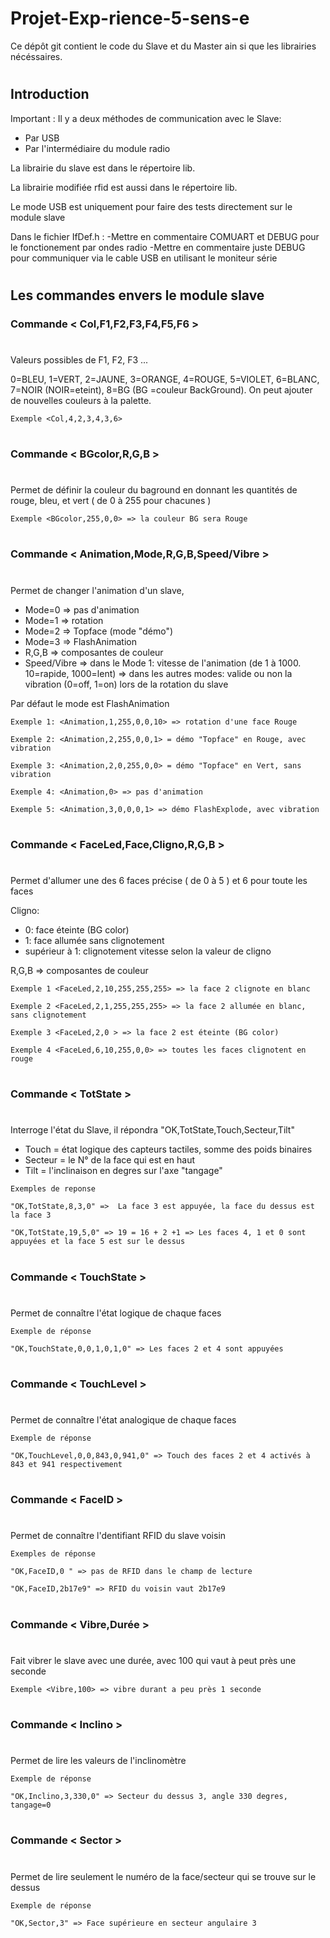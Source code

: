 # Projet-Exp-rience-5-sens-e

Ce dépôt git contient le code du Slave et du Master ain si que les librairies nécéssaires.
#
## Introduction

Important : 
Il y a deux méthodes de communication avec le Slave:
- Par USB 
- Par l'intermédiaire du module radio

La librairie du slave est dans le répertoire lib.

La librairie modifiée rfid est aussi dans le répertoire lib.

Le mode USB est uniquement pour faire des tests directement sur le module slave

Dans le fichier IfDef.h :
-Mettre en commentaire COMUART et DEBUG pour le fonctionement par ondes radio
-Mettre en commentaire juste DEBUG pour communiquer via le cable USB en utilisant le moniteur série
#
## Les commandes envers le module slave

### Commande < Col,F1,F2,F3,F4,F5,F6 >
#

Valeurs possibles de F1, F2, F3 ...

0=BLEU, 1=VERT, 2=JAUNE, 3=ORANGE, 4=ROUGE, 5=VIOLET, 6=BLANC,  
7=NOIR (NOIR=eteint), 8=BG (BG =couleur BackGround).
On peut ajouter de nouvelles couleurs à la palette.

```
Exemple <Col,4,2,3,4,3,6>
```

#
### Commande  < BGcolor,R,G,B > 
#
Permet de définir la couleur du baground en donnant les quantités de rouge, bleu, et vert ( de 0 à 255 pour chacunes )

```
Exemple <BGcolor,255,0,0> => la couleur BG sera Rouge 
```

#
### Commande  < Animation,Mode,R,G,B,Speed/Vibre >
#

Permet de changer l'animation d'un slave,

- Mode=0 => pas d'animation 
- Mode=1 => rotation 
- Mode=2 => Topface (mode "démo") 
- Mode=3 => FlashAnimation 
- R,G,B => composantes de couleur 
- Speed/Vibre => dans le Mode 1: vitesse de l'animation (de 1 à 1000.  10=rapide, 1000=lent) 
            => dans les autres modes: valide ou non la vibration (0=off, 1=on) lors de la rotation du slave

Par défaut le mode est FlashAnimation

```
Exemple 1: <Animation,1,255,0,0,10> => rotation d'une face Rouge 

Exemple 2: <Animation,2,255,0,0,1> = démo "Topface" en Rouge, avec vibration 

Exemple 3: <Animation,2,0,255,0,0> = démo "Topface" en Vert, sans vibration 

Exemple 4: <Animation,0> => pas d'animation 

Exemple 5: <Animation,3,0,0,0,1> => démo FlashExplode, avec vibration
```

#
### Commande < FaceLed,Face,Cligno,R,G,B >
#

Permet d'allumer une des 6 faces précise ( de 0 à 5 ) et 6 pour toute les faces 

Cligno: 
- 0: face éteinte (BG color) 
- 1: face allumée sans clignotement 
- supérieur à 1: clignotement vitesse selon la valeur de cligno 

R,G,B => composantes de couleur 

```
Exemple 1 <FaceLed,2,10,255,255,255> => la face 2 clignote en blanc 

Exemple 2 <FaceLed,2,1,255,255,255> => la face 2 allumée en blanc, sans clignotement

Exemple 3 <FaceLed,2,0 > => la face 2 est éteinte (BG color) 

Exemple 4 <FaceLed,6,10,255,0,0> => toutes les faces clignotent en rouge 

```

#
### Commande  < TotState >
#
            
Interroge l'état du Slave, il répondra "OK,TotState,Touch,Secteur,Tilt"

- Touch = état logique des capteurs tactiles, somme des poids binaires 
- Secteur = le N° de la face qui est en haut 
- Tilt = l'inclinaison en degres sur l'axe "tangage"

```
Exemples de reponse

"OK,TotState,8,3,0" =>  La face 3 est appuyée, la face du dessus est la face 3

"OK,TotState,19,5,0" => 19 = 16 + 2 +1 => Les faces 4, 1 et 0 sont appuyées et la face 5 est sur le dessus

```

#
### Commande  < TouchState >
#
            
Permet de connaître l'état logique de chaque faces 

```
Exemple de réponse

"OK,TouchState,0,0,1,0,1,0" => Les faces 2 et 4 sont appuyées
```

#
### Commande < TouchLevel >
#
            
Permet de connaître l'état analogique de chaque faces

```
Exemple de réponse 

"OK,TouchLevel,0,0,843,0,941,0" => Touch des faces 2 et 4 activés à 843 et 941 respectivement  
```

#
### Commande < FaceID > 
#
            
Permet de connaître l'dentifiant RFID du slave voisin

```
Exemples de réponse 

"OK,FaceID,0 " => pas de RFID dans le champ de lecture 

"OK,FaceID,2b17e9" => RFID du voisin vaut 2b17e9 
``` 

#
### Commande < Vibre,Durée >
#

Fait vibrer le slave avec une durée, avec 100 qui vaut à peut près une seconde

```
Exemple <Vibre,100> => vibre durant a peu près 1 seconde 
```

#
### Commande < Inclino >
#

Permet de lire les valeurs de l'inclinomètre

```
Exemple de réponse

"OK,Inclino,3,330,0" => Secteur du dessus 3, angle 330 degres, tangage=0 
```

#
### Commande < Sector >
#

Permet de lire seulement le numéro de la face/secteur qui se trouve sur le dessus

```
Exemple de réponse

"OK,Sector,3" => Face supérieure en secteur angulaire 3 
```

